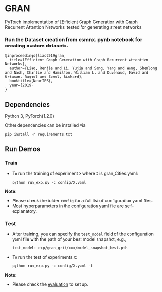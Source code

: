 
# GRAN

PyTorch implementation of [Efficient Graph Generation with Graph Recurrent Attention Networks, tested for generating street networks

### Run the Dataset creation from osmnx.ipynb notebook for creating custom datasets.

```
@inproceedings{liao2019gran,
  title={Efficient Graph Generation with Graph Recurrent Attention Networks}, 
  author={Liao, Renjie and Li, Yujia and Song, Yang and Wang, Shenlong and Nash, Charlie and Hamilton, William L. and Duvenaud, David and Urtasun, Raquel and Zemel, Richard}, 
  booktitle={NeurIPS},
  year={2019}
}
```


## Dependencies
Python 3, PyTorch(1.2.0)

Other dependencies can be installed via 

  ```pip install -r requirements.txt```


## Run Demos

### Train
* To run the training of experiment ```X``` where ```X``` is gran_Cities.yaml:

  ```python run_exp.py -c config/X.yaml```
  

**Note**:

* Please check the folder ```config``` for a full list of configuration yaml files.
* Most hyperparameters in the configuration yaml file are self-explanatory.

### Test

* After training, you can specify the ```test_model``` field of the configuration yaml file with the path of your best model snapshot, e.g.,

  ```test_model: exp/gran_grid/xxx/model_snapshot_best.pth```	

* To run the test of experiments ```X```:

  ```python run_exp.py -c config/X.yaml -t```

**Note**:

* Please check the [evaluation](https://github.com/JiaxuanYou/graph-generation) to set up.

